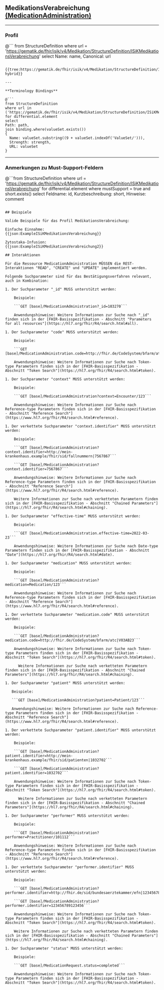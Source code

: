 ## MedikationsVerabreichung [(MedicationAdministration)](https://www.hl7.org/fhir/R4/medicationadministration.html)

---

### Profil

@```
from StructureDefinition where url = 'https://gematik.de/fhir/isik/v4/Medikation/StructureDefinition/ISiKMedikationsVerabreichung' select Name: name, Canonical: url
```

{{tree:https://gematik.de/fhir/isik/v4/Medikation/StructureDefinition/ISiKMedikationsVerabreichung, hybrid}}

---

**Terminology Bindings**

@```
from StructureDefinition
where url in ('https://gematik.de/fhir/isik/v4/Medikation/StructureDefinition/ISiKMedikationsVerabreichung')
for differential.element
select
Path: path,
join binding.where(valueSet.exists())
{
  Name: valueSet.substring((9 + valueSet.indexOf('ValueSet/'))),
  Strength: strength,
  URL: valueSet
}
```

---

### Anmerkungen zu Must-Support-Feldern

@```from
	StructureDefinition
where
    url = 'https://gematik.de/fhir/isik/v4/Medikation/StructureDefinition/ISiKMedikationsVerabreichung'
for differential.element
where mustSupport = true
  and short.exists()
select
	Feldname: id, Kurzbeschreibung: short, Hinweise: comment
```

## Beispiele

Valide Beispiele für das Profil MedikationsVerabreichung:

Einfache Einnahme:
{{json:ExampleISiKMedikationsVerabreichung}}

Zytostaka-Infusion:
{{json:ExampleISiKMedikationsVerabreichung2}}

## Interaktionen

Für die Ressource MedicationAdministration MÜSSEN die REST-Interaktionen "READ", "CREATE" und "UPDATE" implementiert werden.

Folgende Suchparameter sind für das Bestätigungsverfahren relevant, auch in Kombination:

1. Der Suchparameter "_id" MUSS unterstützt werden:

    Beispiele:

    ```GET [base]/MedicationAdministration?_id=103270```

    Anwendungshinweise: Weitere Informationen zur Suche nach "_id" finden sich in der [FHIR-Basisspezifikation - Abschnitt "Parameters for all resources"](https://hl7.org/fhir/R4/search.html#all).

1. Der Suchparameter "code" MUSS unterstützt werden:

    Beispiele:

    ```GET [base]/MedicationAdministration.code=http://fhir.de/CodeSystem/bfarm/atc|V03AB23```

    Anwendungshinweise: Weitere Informationen zur Suche nach Token-type Parametern finden sich in der [FHIR-Basisspezifikation - Abschnitt "Token Search"](https://hl7.org/fhir/R4/search.html#token).

1. Der Suchparameter "context" MUSS unterstützt werden:

    Beispiele:

    ```GET [base]/MedicationAdministration?context=Encounter/123```

    Anwendungshinweise: Weitere Informationen zur Suche nach Reference-type Parametern finden sich in der [FHIR-Basisspezifikation - Abschnitt "Reference Search"](https://www.hl7.org/fhir/R4/search.html#reference).

1. Der verkettete Suchparameter "context.identifier" MUSS unterstützt werden:

    Beispiele:

    ```GET [base]/MedicationAdministration?context.identifier=http://mein-krankenhaus.example/fhir/sid/fallnummern|7567867```

    ```GET [base]/MedicationAdministration?context.identifier=7567867```

    Anwendungshinweise: Weitere Informationen zur Suche nach Reference-type Parametern finden sich in der [FHIR-Basisspezifikation - Abschnitt "Reference Search"](https://www.hl7.org/fhir/R4/search.html#reference).

    Weitere Informationen zur Suche nach verketteten Parametern finden sich in der [FHIR-Basisspezifikation - Abschnitt "Chained Parameters"](https://hl7.org/fhir/R4/search.html#chaining).

1. Der Suchparameter "effective-time" MUSS unterstützt werden:

    Beispiele:

    ```GET [base]/MedicationAdministration.effective-time=2022-03-23```

    Anwendungshinweise: Weitere Informationen zur Suche nach Date-type Parametern finden sich in der [FHIR-Basisspezifikation - Abschnitt "Date"](https://hl7.org/fhir/R4/search.html#date).

1. Der Suchparameter "medication" MUSS unterstützt werden:

    Beispiele:

    ```GET [base]/MedicationAdministration?medication=Medication/123```

    Anwendungshinweise: Weitere Informationen zur Suche nach Reference-type Parametern finden sich in der [FHIR-Basisspezifikation - Abschnitt "Reference Search"](https://www.hl7.org/fhir/R4/search.html#reference).

1. Der verkettete Suchparameter "medication.code" MUSS unterstützt werden:

    Beispiele:

    ```GET [base]/MedicationAdministration?medication.code=http://fhir.de/CodeSystem/bfarm/atc|V03AB23```

    Anwendungshinweise: Weitere Informationen zur Suche nach Token-type Parametern finden sich in der [FHIR-Basisspezifikation - Abschnitt "Token Search"](https://hl7.org/fhir/R4/search.html#token).

	  Weitere Informationen zur Suche nach verketteten Parametern finden sich in der [FHIR-Basisspezifikation - Abschnitt "Chained Parameters"](https://hl7.org/fhir/R4/search.html#chaining).

1. Der Suchparameter "patient" MUSS unterstützt werden:

   Beispiele:

   ```GET [base]/MedicationAdministration?patient=Patient/123```

   Anwendungshinweise: Weitere Informationen zur Suche nach Reference-type Parametern finden sich in der [FHIR-Basisspezifikation - Abschnitt "Reference Search"](https://www.hl7.org/fhir/R4/search.html#reference).

1. Der verkettete Suchparameter "patient.identifier" MUSS unterstützt werden:

    Beispiele:

    ```GET [base]/MedicationAdministration?patient.identifier=http://mein-krankenhaus.example/fhir/sid/patienten|1032702```

    ```GET [base]/MedicationAdministration?patient.identifier=1032702```

    Anwendungshinweise: Weitere Informationen zur Suche nach Token-type Parametern finden sich in der [FHIR-Basisspezifikation - Abschnitt "Token Search"](https://hl7.org/fhir/R4/search.html#token).

	  Weitere Informationen zur Suche nach verketteten Parametern finden sich in der [FHIR-Basisspezifikation - Abschnitt "Chained Parameters"](https://hl7.org/fhir/R4/search.html#chaining).

1. Der Suchparameter "performer" MUSS unterstützt werden:

    Beispiele:

    ```GET [base]/MedicationAdministration?performer=Practitioner/101112```

    Anwendungshinweise: Weitere Informationen zur Suche nach Reference-type Parametern finden sich in der [FHIR-Basisspezifikation - Abschnitt "Reference Search"](https://www.hl7.org/fhir/R4/search.html#reference).

1. Der verkettete Suchparameter "performer.identifier" MUSS unterstützt werden:

    Beispiele:

    ```GET [base]/MedicationAdministration?performer.identifier=http://fhir.de/sid/bundesaerztekammer/efn|123456789123456```

    ```GET [base]/MedicationAdministration?performer.identifier=123456789123456```

    Anwendungshinweise: Weitere Informationen zur Suche nach Token-type Parametern finden sich in der [FHIR-Basisspezifikation - Abschnitt "Token Search"](https://hl7.org/fhir/R4/search.html#token).

    Weitere Informationen zur Suche nach verketteten Parametern finden sich in der [FHIR-Basisspezifikation - Abschnitt "Chained Parameters"](https://hl7.org/fhir/R4/search.html#chaining).

1. Der Suchparameter "status" MUSS unterstützt werden:

    Beispiele:

    ```GET [base]/MedicationRequest.status=completed```

    Anwendungshinweise: Weitere Informationen zur Suche nach Token-type Parametern finden sich in der [FHIR-Basisspezifikation - Abschnitt "Token Search"](https://hl7.org/fhir/R4/search.html#token).
